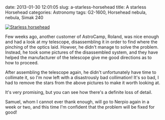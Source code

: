 date: 2013-01-30 12:01:05
slug: a-starless-horsehead
title: A starless Horsehead
categories: Astronomy
tags: G2-1600, Horsehead nebula, nebula, Simak 240

[![][1]][1]

Few weeks ago, another customer of AstroCamp, Roland, was nice enough and had a
look at my telescope, disassembling it in order to find where the pinching of
the optics laid. Howver, he didn't manage to solve the problem. Instead, he
took some pictures of the disassembled system, and they have helped the
manufacturer of the telescope give me good directions as to how to proceed.

After assembling the telescope again, he didn't unfortunately have time to
collimate it, so I'm now left with a disastrously bad collimation! It's so bad,
I had to remove the stars from the above pictures to make it worth looking at.

It's very promising, but you can see how there's a definite loss of detail.

Samuel, whom I cannot ever thank enough, will go to Nerpio again in a week or
two, and this time I'm confident that the problem will be fixed for good!

[1]: |filename|/images/2013_starless_horsehead.jpg "Starless horsehead"
